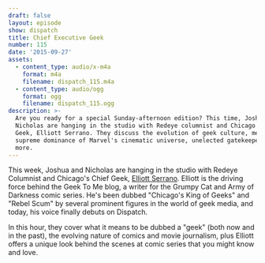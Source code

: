 ```yaml
---
draft: false
layout: episode
show: dispatch
title: Chief Executive Geek
number: 115
date: '2015-09-27'
assets:
  - content_type: audio/x-m4a
    format: m4a
    filename: dispatch_115.m4a
  - content_type: audio/ogg
    format: ogg
    filename: dispatch_115.ogg
description: >-
  Are you ready for a special Sunday-afternoon edition? This time, Joshua and
  Nicholas are hanging in the studio with Redeye columnist and Chicago's Chief
  Geek, Elliott Serrano. They discuss the evolution of geek culture, media, the
  supreme dominance of Marvel's cinematic universe, unelected gatekeepers, and
  more.
---
```

This week, Joshua and Nicholas are hanging in the studio with Redeye Columnist and Chicago's Chief Geek, [Elliott Serrano](http://geektome.net). Elliott is the driving force behind the Geek To Me blog, a writer for the Grumpy Cat and Army of Darkness comic series. He's been dubbed "Chicago's King of Geeks" and "Rebel Scum" by several prominent figures in the world of geek media, and today, his voice finally debuts on Dispatch.

In this hour, they cover what it means to be dubbed a "geek" (both now and in the past), the evolving nature of comics and movie journalism, plus Elliott offers a unique look behind the scenes at comic series that you might know and love.